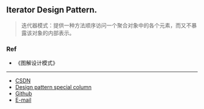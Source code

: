 ## Iterator Design Pattern.

> 迭代器模式：提供一种方法顺序访问一个聚合对象中的各个元素，而又不暴露该对象的内部表示。

### Ref
- 《图解设计模式》

-----

- [CSDN](https://qwhai.blog.csdn.net/)
- [Design pattern special column](http://blog.csdn.net/column/details/java-designpattern-w.html)
- [Github](https://github.com/qwhai)
- [E-mail](return_zero0@163.com)
